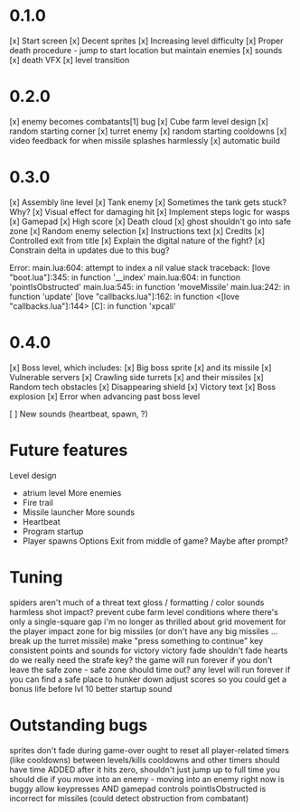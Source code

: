 # 0.1.0

[x] Start screen
[x] Decent sprites
[x] Increasing level difficulty
[x] Proper death procedure - jump to start location but maintain enemies
[x] sounds
[x] death VFX
[x] level transition

# 0.2.0

[x] enemy becomes combatants[1] bug
[x] Cube farm level design
[x] random starting corner
[x] turret enemy
[x] random starting cooldowns
[x] video feedback for when missile splashes harmlessly
[x] automatic build

# 0.3.0

[x] Assembly line level
[x] Tank enemy
[x] Sometimes the tank gets stuck? Why?
[x] Visual effect for damaging hit
[x] Implement steps logic for wasps
[x] Gamepad
[x] High score
[x] Death cloud
[x] ghost shouldn't go into safe zone
[x] Random enemy selection
[x] Instructions text
[x] Credits
[x] Controlled exit from title
[x] Explain the digital nature of the fight?
[x] Constrain delta in updates due to this bug?

Error: main.lua:604: attempt to index a nil value
stack traceback:
	[love "boot.lua"]:345: in function '__index'
	main.lua:604: in function 'pointIsObstructed'
	main.lua:545: in function 'moveMissile'
	main.lua:242: in function 'update'
	[love "callbacks.lua"]:162: in function <[love "callbacks.lua"]:144>
	[C]: in function 'xpcall'

# 0.4.0

[x] Boss level, which includes:
[x] Big boss sprite
[x] and its missile
[x] Vulnerable servers
[x] Crawling side turrets
[x] and their missiles
[x] Random tech obstacles
[x] Disappearing shield
[x] Victory text
[x] Boss explosion
[x] Error when advancing past boss level

[ ] New sounds (heartbeat, spawn, ?)

# Future features

Level design
- atrium level
More enemies
- Fire trail
- Missile launcher
More sounds
- Heartbeat
- Program startup
- Player spawns
Options
Exit from middle of game? Maybe after prompt?

# Tuning

spiders aren't much of a threat
text gloss / formatting / color
sounds harmless shot impact?
prevent cube farm level conditions where there's only a single-square gap
i'm no longer as thrilled about grid movement for the player
impact zone for big missiles (or don't have any big missiles ... break up the turret missile)
make "press something to continue" key consistent
points and sounds for victory
victory fade shouldn't fade hearts
do we really need the strafe key?
the game will run forever if you don't leave the safe zone - safe zone should time out?
any level will run forever if you can find a safe place to hunker down
adjust scores so you could get a bonus life before lvl 10
better startup sound

# Outstanding bugs

sprites don't fade during game-over
ought to reset all player-related timers (like cooldowns) between levels/kills
cooldowns and other timers should have time ADDED after it hits zero, shouldn't just jump up to full time
you should die if you move into an enemy - moving into an enemy right now is buggy
allow keypresses AND gamepad controls
pointIsObstructed is incorrect for missiles (could detect obstruction from combatant)

